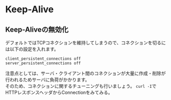 # Keep-Alive
## Keep-Aliveの無効化
デフォルトではTCPコネクションを維持してしまうので、コネクションを切るには以下の設定を入れます。
```
client_persistent_connections off
server_persistent_connections off
```
注意点としては、サーバ・クライアント間のコネクションが大量に作成・削除が行われるためサーバに負荷がかかります。  
そのため、コネクションに関するチューニングも行いましょう。
`curl -I`でHTTPレスポンスヘッダからConnectionをみてみる。
